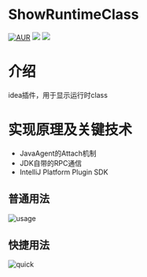 # ShowRuntimeClass

[![AUR](https://img.shields.io/badge/license-Apache%20License%202.0-blue.svg)](https://github.com/caijianying/ShowRuntimeClass/blob/main/LICENSE)
[![](https://img.shields.io/badge/Author-小白菜-orange.svg)](https://caijianying.github.com)
[![](https://img.shields.io/badge/version-1.0.0-brightgreen.svg)](https://github.com/caijianying/ShowRuntimeClass)

# 介绍
idea插件，用于显示运行时class

# 实现原理及关键技术
* JavaAgent的Attach机制
* JDK自带的RPC通信
* IntelliJ Platform Plugin SDK

## 普通用法
![usage](https://github.com/user-attachments/assets/a57270ef-e96f-45e6-bd83-ee79484caa6f)

## 快捷用法
![quick](https://github.com/user-attachments/assets/50b45bca-7c8b-4ae5-81a4-c0ec6e4e2bd9)




